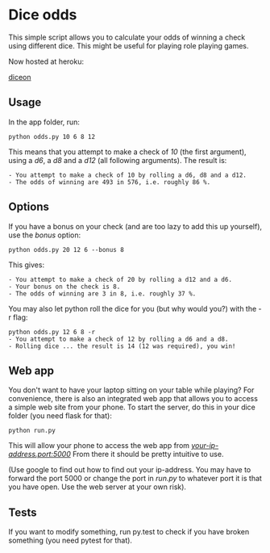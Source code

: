 # Dice odds

This simple script allows you to calculate your odds of winning a check using different dice. This might be useful for playing role playing games.

Now hosted at heroku:

[diceon](http://diceon.herokuapp.com)

## Usage
In the app folder, run:

    python odds.py 10 6 8 12

This means that you attempt to make a check of *10* (the first argument), using a *d6*, a *d8* and a *d12* (all following arguments). The result is:

    - You attempt to make a check of 10 by rolling a d6, d8 and a d12.
    - The odds of winning are 493 in 576, i.e. roughly 86 %.

## Options
If you have a bonus on your check (and are too lazy to add this up yourself), use the _bonus_ option:

    python odds.py 20 12 6 --bonus 8

This gives:

    - You attempt to make a check of 20 by rolling a d12 and a d6.
    - Your bonus on the check is 8.
    - The odds of winning are 3 in 8, i.e. roughly 37 %.

You may also let python roll the dice for you (but why would you?)
with the -r flag:

    python odds.py 12 6 8 -r
    - You attempt to make a check of 12 by rolling a d6 and a d8.
    - Rolling dice ... the result is 14 (12 was required), you win!

## Web app
You don't want to have your laptop sitting on your table while playing?
For convenience, there is also an integrated web app that allows you
to access a simple web site from your phone. To start the server, do this
in your dice folder (you need flask for that):

    python run.py

This will allow your phone to access the web app from
_<your-ip-address.port:5000>_
From there it should be pretty intuitive to use.

(Use google to find out how to find out your ip-address. You may have
to forward the port 5000 or change the port in _run.py_ to whatever
port it is that you have open. Use the web server at your own risk).

## Tests
If you want to modify something, run py.test to check if you have broken
something (you need pytest for that).

